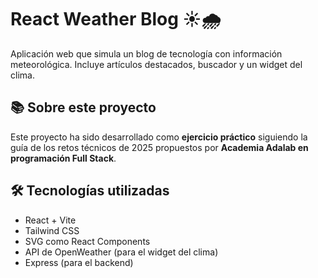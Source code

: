 # React Weather Blog ☀️🌧️

Aplicación web que simula un blog de tecnología con información meteorológica. Incluye artículos destacados, buscador y un widget del clima.

## 📚 Sobre este proyecto

Este proyecto ha sido desarrollado como **ejercicio práctico** siguiendo la guía de los retos técnicos de 2025 propuestos por **Academia Adalab en programación Full Stack**.

## 🛠 Tecnologías utilizadas

- React + Vite
- Tailwind CSS
- SVG como React Components
- API de OpenWeather (para el widget del clima)
- Express (para el backend)
